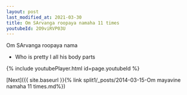 ```yaml
---
layout: post
last_modified_at: 2021-03-30
title: Om SArvanga roopaya namaha 11 times
youtubeId: 2O9viRVP03U
---
```

 
 
Om SArvanga roopaya nama 
 
 -  Who is pretty I all his body parts 
 
  
 
  
 
 
 
 
 
 


{% include youtubePlayer.html id=page.youtubeId %}
 
[Next]({{ site.baseurl }}{% link  split1/_posts/2014-03-15-Om mayavine namaha 11 times.md%})
 
